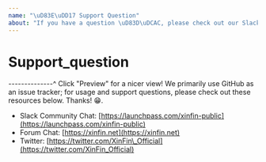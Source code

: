 ```yaml
---
name: "\uD83E\uDD17 Support Question"
about: "If you have a question \uD83D\uDCAC, please check out our Slack or Community Forum!"
---
```


# Support\_question

--------------^ Click "Preview" for a nicer view! We primarily use GitHub as an issue tracker; for usage and support questions, please check out these resources below. Thanks! 😁.

* Slack Community Chat: [https://launchpass.com/xinfin-public](https://launchpass.com/xinfin-public)
* Forum Chat: [https://xinfin.net](https://xinfin.net) 
* Twitter: [https://twitter.com/XinFin\_Official](https://twitter.com/XinFin_Official)

